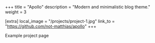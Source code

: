 +++
title = "Apollo"
description = "Modern and minimalistic blog theme."
weight = 3

[extra]
local_image = "/projects/project-1.jpg"
link_to = "https://github.com/not-matthias/apollo"
+++

Example project page
